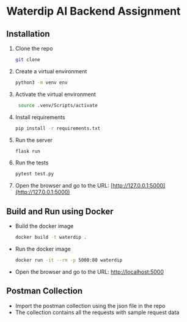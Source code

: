 # Waterdip AI Backend Assignment

## Installation

1. Clone the repo
    ```sh
    git clone
    ```
2. Create a virtual environment
    ```sh
    python3 -m venv env
    ```
3. Activate the virtual environment
    ```sh
     source .venv/Scripts/activate
    ```
4. Install requirements
    ```sh
    pip install -r requirements.txt
    ```
5. Run the server
    ```sh
    flask run
    ```
6. Run the tests
    ```sh
    pytest test.py
    ```
7. Open the browser and go to the URL:
   [http://127.0.0.1:5000](http://127.0.0.1:5000)

## Build and Run using Docker

-   Build the docker image
    ```sh
    docker build -t waterdip .
    ```
-   Run the docker image
    ```sh
    docker run -it --rm -p 5000:80 waterdip
    ```
-   Open the browser and go to the URL: [http://localhost:5000](http://localhost:5000)

## Postman Collection

-   Import the postman collection using the json file in the repo
-   The collection contains all the requests with sample request data
